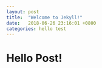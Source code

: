 ```yaml
---
layout: post
title:  "Welcome to Jekyll!"
date:   2018-06-26 23:16:01 +0800
categories: hello test
---
```



Hello Post!
===